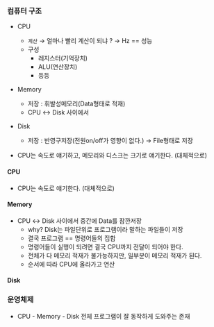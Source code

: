 ### 컴퓨터 구조
- CPU
    - `계산` → 얼마나 빨리 계산이 되냐 ? → Hz == 성능
    - 구성
        - 레지스터(기억장치)
        - ALU(연산장치)
        - 등등
- Memory
    - 저장 : 휘발성메모리(Data형태로 적재)
    - CPU ↔ Disk 사이에서 
- Disk
    - 저장 : 반영구저장(전원on/off가 영향이 없다.) → File형태로 저장
    


- CPU는 속도로 얘기하고, 메모리와 디스크는 크기로 얘기한다. (대체적으로)

#### CPU
- CPU는 속도로 얘기한다. (대체적으로)

#### Memory
- CPU ↔ Disk 사이에서 중간에 Data를 잠깐저장
    - why? Disk는 파일단위로 프로그램이라 말하는 파일들이 저장
    - 결국 프로그램 == 명령어들의 집합
    - 명령어들이 실행이 되려면 결국 CPU까지 전달이 되어야 한다.
    - 전체가 다 메모리 적재가 불가능하지만, 일부분이 메모리 적재가 된다.
    - 순서에 따라 CPU에 올라가고 연산 

#### Disk


### 운영체제
- CPU - Memory - Disk 전체 프로그램이 잘 동작하게 도와주는 존재
